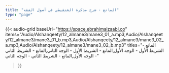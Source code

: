 ```yaml
---
title: "المانع - شرح مذكرة الشنقيطي في أصول الفقه"
type: "page"
---
```


{{< audio-grid 
  baseUrl="https://space.ebrahimalzaabi.co"
  items="Audio/Alshanqeety/12_almane3/mane3_01_a.mp3,Audio/Alshanqeety/12_almane3/mane3_01_b.mp3,Audio/Alshanqeety/12_almane3/mane3_02_a.mp3,Audio/Alshanqeety/12_almane3/mane3_02_b.mp3"
  titles="المانع - الشريط الأول - الوجه الأول,المانع - الشريط الأول - الوجه الثاني,المانع - الشريط الثاني - الوجه الأول,المانع - الشريط الثاني - الوجه الثاني"
>}} 